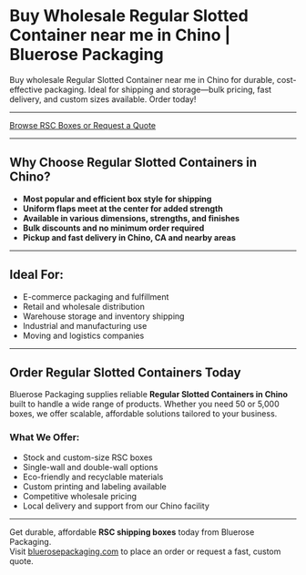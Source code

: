 # Buy Wholesale Regular Slotted Container near me in Chino | Bluerose Packaging

Buy wholesale Regular Slotted Container near me in Chino for durable, cost-effective packaging. Ideal for shipping and storage—bulk pricing, fast delivery, and custom sizes available. Order today!

---

[Browse RSC Boxes or Request a Quote](https://www.bluerosepackaging.com/location/chino/)

---

## Why Choose Regular Slotted Containers in Chino?

- **Most popular and efficient box style for shipping**  
- **Uniform flaps meet at the center for added strength**  
- **Available in various dimensions, strengths, and finishes**  
- **Bulk discounts and no minimum order required**  
- **Pickup and fast delivery in Chino, CA and nearby areas**

---

## Ideal For:

- E-commerce packaging and fulfillment  
- Retail and wholesale distribution  
- Warehouse storage and inventory shipping  
- Industrial and manufacturing use  
- Moving and logistics companies

---

## Order Regular Slotted Containers Today 

Bluerose Packaging supplies reliable **Regular Slotted Containers in Chino** built to handle a wide range of products. Whether you need 50 or 5,000 boxes, we offer scalable, affordable solutions tailored to your business.

### What We Offer:

- Stock and custom-size RSC boxes  
- Single-wall and double-wall options  
- Eco-friendly and recyclable materials  
- Custom printing and labeling available  
- Competitive wholesale pricing  
- Local delivery and support from our Chino facility

---

Get durable, affordable **RSC shipping boxes** today from Bluerose Packaging.  
Visit [bluerosepackaging.com](https://www.bluerosepackaging.com/product/regular-slotted-container/) to place an order or request a fast, custom quote.

